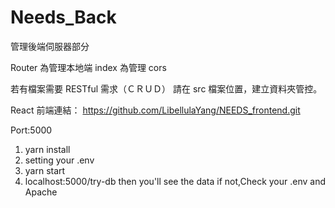 # Needs_Back

管理後端伺服器部分

Router 為管理本地端
index  為管理 cors

若有檔案需要 RESTful 需求（ＣＲＵＤ）
請在 src 檔案位置，建立資料夾管控。

React 前端連結：
https://github.com/LibellulaYang/NEEDS_frontend.git

Port:5000

1. yarn install
2. setting your .env
3. yarn start
4. localhost:5000/try-db 
then you'll see the data if not,Check your .env and Apache
